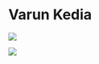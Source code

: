 # Varun Kedia
<p><img align="center" src="https://github-readme-stats.vercel.app/api?username=purplevarun&count_private=true&show_icons=true&theme=radical" /></p>
<p><img align="center" src="https://github-readme-stats.vercel.app/api/top-langs/?username=purplevarun&langs_count=10&hide=jupyter%20notebook" /></p>
